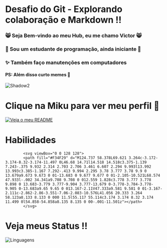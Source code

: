 # Desafio do Git - Explorando colaboração e Markdown !! 

### 😸 Seja Bem-vindo ao meu Hub, eu me chamo Victor 😸 <br>
### 👾 Sou um estudante de programação, ainda iniciante 👾 <br>
### ✨ Também faço manutenções em computadores

#### PS: Além disso curto memes 👀


![Shadow2](https://c.tenor.com/8OvxerFeQLYAAAAC/tenor.gif)

# Clique na Miku para ver meu perfil 👀

[![Veja o meu README](https://c.tenor.com/pIZM1VLvktcAAAAC/tenor.gif)](https://github.com/VibeSideral/VibeSideral)

# Habilidades


            <svg viewBox="0 0 128 128">
            <path fill="#F34F29" d="M124.737 58.378L69.621 3.264c-3.172-3.174-8.32-3.174-11.497 0L46.68 14.71l14.518 14.518c3.375-1.139 7.243-.375 9.932 2.314 2.703 2.706 3.461 6.607 2.294 9.993l13.992 13.993c3.385-1.167 7.292-.413 9.994 2.295 3.78 3.777 3.78 9.9 0 13.679a9.673 9.673 0 01-13.683 0 9.677 9.677 0 01-2.105-10.521L68.574 47.933l-.002 34.341a9.708 9.708 0 012.559 1.828c3.778 3.777 3.778 9.898 0 13.683-3.779 3.777-9.904 3.777-13.679 0-3.778-3.784-3.778-9.905 0-13.683a9.65 9.65 0 013.167-2.11V47.333a9.581 9.581 0 01-3.167-2.111c-2.862-2.86-3.551-7.06-2.083-10.576L41.056 20.333 3.264 58.123a8.133 8.133 0 000 11.5l55.117 55.114c3.174 3.174 8.32 3.174 11.499 0l54.858-54.858a8.135 8.135 0 00-.001-11.501z"></path>
            </svg>
          

# Veja meus Status !!


![Linguagens](https://github-readme-stats.vercel.app/api/top-langs/?username=VibeSideral&hide_progress=true)

